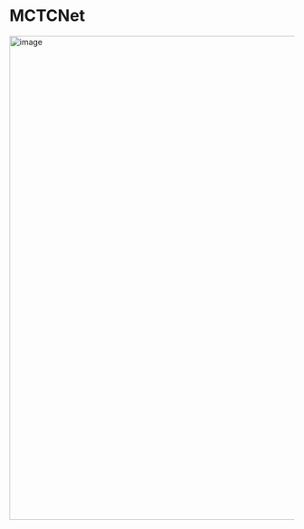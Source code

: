 # MCTCNet
<img width="856" alt="image" src="https://github.com/user-attachments/assets/550ca61a-5345-470d-a074-0b2a8bc28636">
